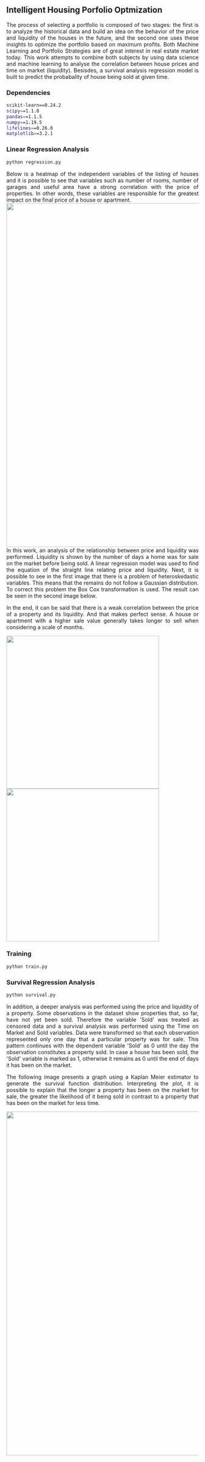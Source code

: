 ## Intelligent Housing Porfolio Optmization

<div align="justify">
The process of selecting a portfolio is composed of two stages: the first is to analyze the historical data and build an idea on the behavior of the price and liquidity of the houses in the future, and the second one uses these insights to optimize the portfolio based on maximum profits. Both Machine Learning and Portfolio Strategies are of great interest in real estate market today. This work attempts to combine both subjects by using data science and machine learning to analyse the correlation between house prices and time on market (liquidity). Besisdes, a survival analysis regression model is built to predict the probabality of house being sold at given time.
 </div>

### Dependencies
```bash
scikit-learn==0.24.2
scipy==1.1.0
pandas==1.1.5
numpy==1.19.5
lifelines==0.26.0
matplotlib==3.2.1
```

### Linear Regression Analysis
```bash
python regression.py
```
<div align="justify">
Below is a heatmap of the independent variables of the listing of houses and it is possible to see that variables such as number of rooms, number of garages and useful area have a strong correlation with the price of properties. In other words, these variables are responsible for the greatest impact on the final price of a house or apartment.
</div>
<img src='https://i.imgur.com/AQjBUMy.png' width=900/>

<div align="justify">
In this work, an analysis of the relationship between price and liquidity was performed. Liquidity is shown by the number of days a home was for sale on the market before being sold. A linear regression model was used to find the equation of the straight line relating price and liquidity. Next, it is possible to see in the first image that there is a problem of heteroskedastic variables. This means that the remains do not follow a Gaussian distribution. To correct this problem the Box Cox transformation is used. The result can be seen in the second image below.

In the end, it can be said that there is a weak correlation between the price of a property and its liquidity. And that makes perfect sense. A house or apartment with a higher sale value generally takes longer to sell when considering a scale of months.
</div>

<p float="left">
<img src='https://i.imgur.com/DJnaCCV.png' width=400/>
<img src='https://user-images.githubusercontent.com/12498735/127746861-34de68f0-d72a-4bff-bffe-6415a499b024.png' width=400/>
</p>

### Training
```bash
python train.py
```

### Survival Regression Analysis
```bash
python survival.py
```
<div align="justify">
In addition, a deeper analysis was performed using the price and liquidity of a property. Some observations in the dataset show properties that, so far, have not yet been sold. Therefore the variable 'Sold' was treated as censored data and a survival analysis was performed using the Time on Market and Sold variables. Data were transformed so that each observation represented only one day that a particular property was for sale. This pattern continues with the dependent variable 'Sold' as 0 until the day the observation constitutes a property sold. In case a house has been sold, the 'Sold' variable is marked as 1, otherwise it remains as 0 until the end of days it has been on the market.

The following image presents a graph using a Kaplan Meier estimator to generate the survival function distribution. Interpreting the plot, it is possible to explain that the longer a property has been on the market for sale, the greater the likelihood of it being sold in contrast to a property that has been on the market for less time.
</div>
  
<img src='https://i.imgur.com/EsN1VB8.png' width=900/>
